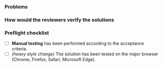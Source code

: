 ### Problems

<!-- Do not write the solutions here as it should be obvious in the code changes, if not, please write inline comments -->

### How would the reviewers verify the solutions

<!-- Put some screenshot here -->

### Preflight checklist

- [ ] **Manual testing** has been performed according to the acceptance criteria.
- [ ] _(heavy style change)_ The solution has been tested on the major browser (Chrome, Firefox, Safari, Microsoft Edge).

